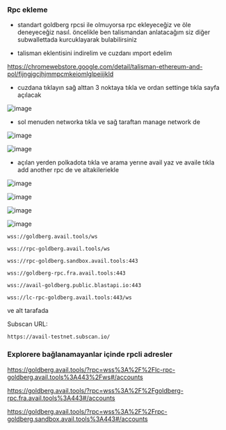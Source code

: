 ### Rpc ekleme
- standart goldberg rpcsi ile olmuyorsa rpc ekleyeceğiz ve öle deneyeceğiz nasıl. öncelikle ben talismandan anlatacağım siz diğer subwallettada kurcuklayarak bulabilirsiniz

- talisman eklentisini indirelim ve cuzdanı ımport edelim

https://chromewebstore.google.com/detail/talisman-ethereum-and-pol/fijngjgcjhjmmpcmkeiomlglpeiijkld

- cuzdana tıklayın sağ alttan 3 noktaya tıkla ve ordan settinge tıkla sayfa açılacak

![image](https://github.com/Core-Node-Team/Testnet-TR/assets/91562185/32146bf2-3cc5-41cc-afd9-37abd8a6d2bb)

- sol menuden networka tıkla ve sağ taraftan manage network de

![image](https://github.com/Core-Node-Team/Testnet-TR/assets/91562185/10c5723d-d4a3-419b-9cdd-dc800e69562a)

![image](https://github.com/Core-Node-Team/Testnet-TR/assets/91562185/f51e14ec-b980-4eb9-bd06-84896d1c8e37)

- açılan yerden polkadota tıkla ve arama yerıne avail yaz ve availe tıkla add another rpc de ve altakileriekle

![image](https://github.com/Core-Node-Team/Testnet-TR/assets/91562185/bc9e9a1e-c8af-4f72-a330-ed421e959081)

![image](https://github.com/Core-Node-Team/Testnet-TR/assets/91562185/a04b0cd9-12e9-41cf-9b5e-604733cfbce6)

![image](https://github.com/Core-Node-Team/Testnet-TR/assets/91562185/c0161800-c240-451c-a4a4-752c61bdbf9b)


![image](https://github.com/Core-Node-Team/Testnet-TR/assets/91562185/fdaa0444-c274-431c-b5c3-6b276dc738e3)


```
wss://goldberg.avail.tools/ws
```
```
wss://rpc-goldberg.avail.tools/ws
```
```
wss://rpc-goldberg.sandbox.avail.tools:443
```
```
wss://goldberg-rpc.fra.avail.tools:443
```
```
wss://avail-goldberg.public.blastapi.io:443
```
```
wss://lc-rpc-goldberg.avail.tools:443/ws
```
ve alt tarafada

Subscan URL:
```
https://avail-testnet.subscan.io/
```

### Explorere bağlanamayanlar içinde rpcli adresler

https://goldberg.avail.tools/?rpc=wss%3A%2F%2Flc-rpc-goldberg.avail.tools%3A443%2Fws#/accounts

https://goldberg.avail.tools/?rpc=wss%3A%2F%2Fgoldberg-rpc.fra.avail.tools%3A443#/accounts

https://goldberg.avail.tools/?rpc=wss%3A%2F%2Frpc-goldberg.sandbox.avail.tools%3A443#/accounts

